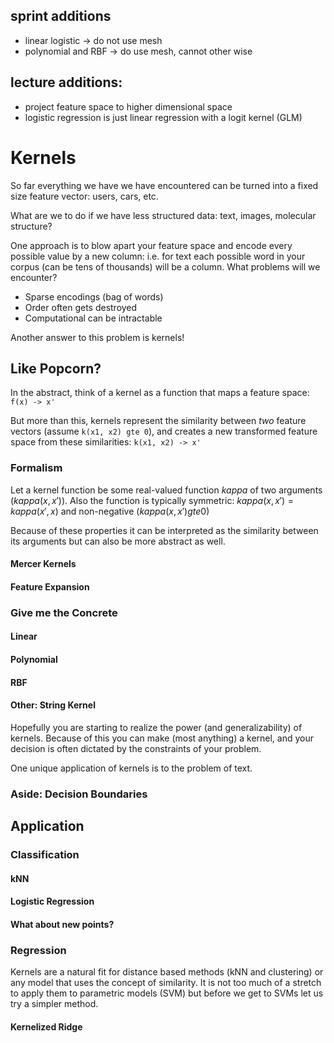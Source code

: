 ## sprint additions

* linear logistic -> do not use mesh
* polynomial and RBF -> do use mesh, cannot other wise

## lecture additions:

* project feature space to higher dimensional space
* logistic regression is just linear regression with a logit kernel (GLM)

# Kernels

So far everything we have we have encountered can be turned into a fixed size feature vector: users, cars, etc.

What are we to do if we have less structured data: text, images, molecular structure?

One approach is to blow apart your feature space and encode every possible value by a new column: i.e. for text each possible word in your corpus (can be tens of thousands) will be a column.  What problems will we encounter?

* Sparse encodings (bag of words)
* Order often gets destroyed
* Computational can be intractable

Another answer to this problem is kernels!

## Like Popcorn?

In the abstract, think of a kernel as a function that maps a feature space: `f(x) -> x'`

But more than this, kernels represent the similarity between *two* feature vectors (assume `k(x1, x2) gte 0`), and creates a new transformed feature space from these similarities: `k(x1, x2) -> x'`

### Formalism

Let a kernel function be some real-valued function $kappa$ of two arguments ($kappa(x,x')$).  Also the function is typically symmetric: $kappa(x,x') = kappa(x',x)$ and non-negative ($kappa(x,x') gte 0$)

Because of these properties it can be interpreted as the similarity between its arguments but can also be more abstract as well.

#### Mercer Kernels

#### Feature Expansion

### Give me the Concrete

#### Linear

#### Polynomial

#### RBF

#### Other: String Kernel

Hopefully you are starting to realize the power (and generalizability) of kernels.  Because of this you can make (most anything) a kernel, and your decision is often dictated by the constraints of your problem.

One unique application of kernels is to the problem of text.

### Aside: Decision Boundaries

## Application

### Classification

#### kNN

#### Logistic Regression

#### What about new points?

### Regression

Kernels are a natural fit for distance based methods (kNN and clustering) or any model that uses the concept of similarity.  It is not too much of a stretch to apply them to parametric models (SVM) but before we get to SVMs let us try a simpler method.

#### Kernelized Ridge
